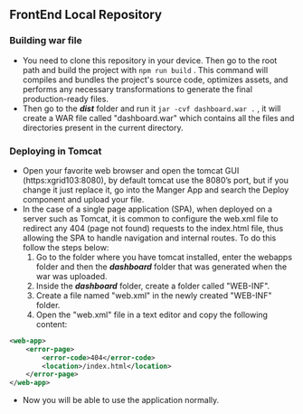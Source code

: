 ## FrontEnd Local Repository
### Building war file

- You need to clone this repository in your device. Then go to the root path and build the project with `npm run build` . This command will compiles and bundles the project's source code, optimizes assets, and performs any necessary transformations to generate the final production-ready files.
- Then go to the ***dist*** folder and run it   `jar -cvf dashboard.war .` , it will create a WAR file called "dashboard.war" which contains all the files and directories present in the current directory.

### Deploying in Tomcat

- Open your favorite web browser and open the tomcat GUI (https:xgrid103:8080), by default tomcat use the 8080’s  port, but if you change it just replace it, go into the Manger App and search the Deploy component and upload your file.
- In the case of a single page application (SPA), when deployed on a server such as Tomcat, it is common to configure the web.xml file to redirect any 404 (page not found) requests to the index.html file, thus allowing the SPA to handle navigation and internal routes. To do this follow the steps below:
    1. Go to the folder where you have tomcat installed, enter the webapps folder and then the ***dashboard*** folder that was generated when the war was uploaded.
    2. Inside the ***dashboard*** folder, create a folder called "WEB-INF".
    3. Create a file named "web.xml" in the newly created "WEB-INF" folder. 
    4. Open the "web.xml" file in a text editor and copy the following content:

```xml
<web-app>
    <error-page>
        <error-code>404</error-code>
        <location>/index.html</location>
    </error-page>
</web-app>
```

- Now you will be able to use the application normally.